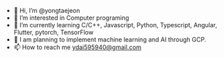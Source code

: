 - 👋 Hi, I’m @yongtaejeon
- 👀 I’m interested in Computer programing
- 🌱 I’m currently learning C/C++, Javascript, Python, Typescript,
      Angular, Flutter, pytorch, TensorFlow
- 💞️ I am planning to implement machine learning and AI through GCP.
- 📫 How to reach me ydai595940@gmail.com

<!---
yongtaejeon/yongtaejeon is a ✨ special ✨ repository because its `README.md` (this file) appears on your GitHub profile.
You can click the Preview link to take a look at your changes.
--->
